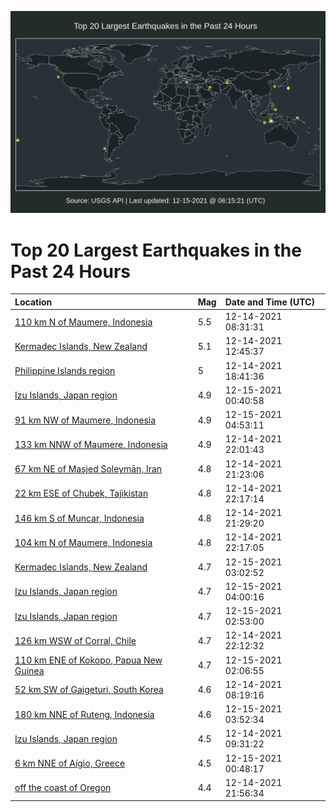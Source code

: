 ![Map](./map.png)

# Top 20 Largest Earthquakes in the Past 24 Hours

| Location | Mag | Date and Time (UTC) |
|:---|:---|:---|
| [110 km N of Maumere, Indonesia](https://earthquake.usgs.gov/earthquakes/eventpage/us6000gc4q) | 5.5 | 12-14-2021 08:31:31 |
| [Kermadec Islands, New Zealand](https://earthquake.usgs.gov/earthquakes/eventpage/us6000gc5d) | 5.1 | 12-14-2021 12:45:37 |
| [Philippine Islands region](https://earthquake.usgs.gov/earthquakes/eventpage/us6000gc8k) | 5 | 12-14-2021 18:41:36 |
| [Izu Islands, Japan region](https://earthquake.usgs.gov/earthquakes/eventpage/us6000gcb7) | 4.9 | 12-15-2021 00:40:58 |
| [91 km NW of Maumere, Indonesia](https://earthquake.usgs.gov/earthquakes/eventpage/us6000gcbz) | 4.9 | 12-15-2021 04:53:11 |
| [133 km NNW of Maumere, Indonesia](https://earthquake.usgs.gov/earthquakes/eventpage/us6000gc9r) | 4.9 | 12-14-2021 22:01:43 |
| [67 km NE of Masjed Soleymān, Iran](https://earthquake.usgs.gov/earthquakes/eventpage/us6000gc9g) | 4.8 | 12-14-2021 21:23:06 |
| [22 km ESE of Chubek, Tajikistan](https://earthquake.usgs.gov/earthquakes/eventpage/us6000gc9v) | 4.8 | 12-14-2021 22:17:14 |
| [146 km S of Muncar, Indonesia](https://earthquake.usgs.gov/earthquakes/eventpage/us6000gc9i) | 4.8 | 12-14-2021 21:29:20 |
| [104 km N of Maumere, Indonesia](https://earthquake.usgs.gov/earthquakes/eventpage/us6000gc9w) | 4.8 | 12-14-2021 22:17:05 |
| [Kermadec Islands, New Zealand](https://earthquake.usgs.gov/earthquakes/eventpage/us6000gcbp) | 4.7 | 12-15-2021 03:02:52 |
| [Izu Islands, Japan region](https://earthquake.usgs.gov/earthquakes/eventpage/us6000gcbs) | 4.7 | 12-15-2021 04:00:16 |
| [Izu Islands, Japan region](https://earthquake.usgs.gov/earthquakes/eventpage/us6000gcbk) | 4.7 | 12-15-2021 02:53:00 |
| [126 km WSW of Corral, Chile](https://earthquake.usgs.gov/earthquakes/eventpage/us6000gc9t) | 4.7 | 12-14-2021 22:12:32 |
| [110 km ENE of Kokopo, Papua New Guinea](https://earthquake.usgs.gov/earthquakes/eventpage/us6000gcbd) | 4.7 | 12-15-2021 02:06:55 |
| [52 km SW of Gaigeturi, South Korea](https://earthquake.usgs.gov/earthquakes/eventpage/us6000gc4p) | 4.6 | 12-14-2021 08:19:16 |
| [180 km NNE of Ruteng, Indonesia](https://earthquake.usgs.gov/earthquakes/eventpage/us6000gcbr) | 4.6 | 12-15-2021 03:52:34 |
| [Izu Islands, Japan region](https://earthquake.usgs.gov/earthquakes/eventpage/us6000gc52) | 4.5 | 12-14-2021 09:31:22 |
| [6 km NNE of Aígio, Greece](https://earthquake.usgs.gov/earthquakes/eventpage/us6000gcb4) | 4.5 | 12-15-2021 00:48:17 |
| [off the coast of Oregon](https://earthquake.usgs.gov/earthquakes/eventpage/us6000gc9n) | 4.4 | 12-14-2021 21:56:34 |
